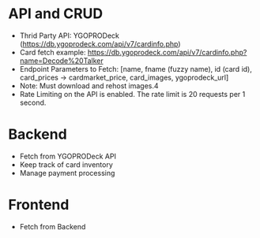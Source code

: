 # API and CRUD
 - Thrid Party API: YGOPRODeck (https://db.ygoprodeck.com/api/v7/cardinfo.php)
 - Card fetch example: https://db.ygoprodeck.com/api/v7/cardinfo.php?name=Decode%20Talker
 - Endpoint Parameters to Fetch: [name, fname (fuzzy name), id (card id), card_prices -> cardmarket_price, card_images, ygoprodeck_url]
 - Note: Must download and rehost images.4
 - Rate Limiting on the API is enabled. The rate limit is 20 requests per 1 second.

# Backend
 - Fetch from YGOPRODeck API
 - Keep track of card inventory
 - Manage payment processing

# Frontend
 - Fetch from Backend